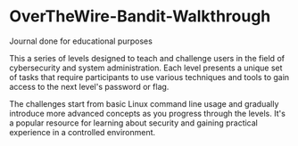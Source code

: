 # OverTheWire-Bandit-Walkthrough
Journal done for educational purposes

This a series of levels designed to teach and challenge users in the field of cybersecurity and system administration. Each level presents a unique set of tasks that require participants to use various techniques and tools to gain access to the next level's password or flag. 

The challenges start from basic Linux command line usage and gradually introduce more advanced concepts as you progress through the levels. It's a popular resource for learning about security and gaining practical experience in a controlled environment.
